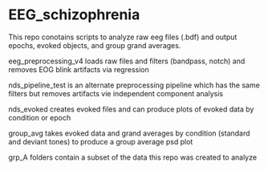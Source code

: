 # EEG_schizophrenia
This repo conotains scripts to analyze raw eeg files (.bdf) and output epochs, evoked objects, and group grand averages. 


eeg_preprocessing_v4 loads raw files and filters (bandpass, notch) and removes EOG blink artifacts via regression

nds_pipeline_test is an alternate preprocessing pipeline which has the same filters but removes artifacts vie independent component analysis

nds_evoked creates evoked files and can produce plots of evoked data by condition or epoch

group_avg takes evoked data and grand averages by condition (standard and deviant tones) to produce a group average psd plot

grp_A folders contain a subset of the data this repo was created to analyze
